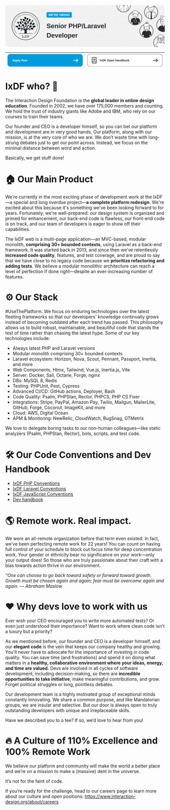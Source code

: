 [![The Interaction Design Foundation](./banner.png)](https://www.interaction-design.org/about/careers)

| [![Apply Now](./apply-to-ixdf.png)](https://www.interaction-design.org/about/careers) | [![IxDF Open Handbookn](./ixdf-open-handbook.png)](https://handbook.interaction-design.org/) |
|---------------------------------------------------------------------------------------|----------------------------------------------------------------------------------------------|

# IxDF who? 🤔

The Interaction Design Foundation is the **global leader in online design education**. Founded in 2002, we have over 175,000 members and counting. We hold the trust of industry giants like Adobe and IBM, who rely on our courses to train their teams.

Our founder and CEO is a developer himself, so you can bet our platform and development are in very good hands. Our platform, along with our mission, is at the very core of who we are. We don’t waste time with long-strung debates just to get our point across. Instead, we focus on the minimal distance between word and action.

Basically, we get stuff done!


# 🏠 Our Main Product

We're currently in the most exciting phase of development work at the IxDF—a special and long overdue project—**a complete platform redesign**. We're excited about this because it's something we've been looking forward to for years. Fortunately, we're well-prepared: our design system is organized and primed for enhancement, our back-end code is flawless, our front-end code is on track, and our team of developers is eager to show off their capabilities.

The IxDF web is a multi-page application—an MVC-based, modular monolith, **comprising 30+ bounded contexts**, using Laravel as a back-end framework. It was started back in 2013, and since then we’ve relentlessly **increased code quality**, features, and test coverage, and are proud to say that we have close to no legacy code because we **prioritize refactoring and adding tests**. We believe a modular monolithic architecture can reach a level of perfection if done right—despite an ever-increasing number of features.


# ⚙️ Our Stack

#UseThePlatform. We focus on enduring technologies over the latest fleeting frameworks so that our developers' knowledge continually grows instead of becoming outdated after each trend has passed. This philosophy allows us to build robust, maintainable, and beautiful code that stands the test of time rather than chasing the latest hype. Some of our key technologies include: 

- Always latest PHP and Laravel versions
- Modular monolith comprising 30+ bounded contexts
- Laravel ecosystem: Horizon, Nova, Scout, Pennant, Passport, Inertia, and more
- Web Components, Htmx, Tailwind, Vue.js, Inertia.js, Vite
- Server: Docker, Sail, Octane, Forge, nginx
- DBs: MySQL 8, Redis
- Testing: PHPUnit, Pest, Cypress
- Advanced CI/CD: GitHub actions, Deployer, Bash
- Code Quality: Psalm, PHPStan, Rector, PHPCS, PHP CS Fixer
- Integrations: Stripe, PayPal, Amazon Pay, Twilio, Mailgun, MailerLite, GitHub, Forge, Coconut, ImageKit, and more 
- Cloud: AWS, Digital Ocean
- APM & Monitoring: NewRelic, CloudWatch, BugSnag, GTMetrix 

We love to delegate boring tasks to our non-human colleagues—like static analyzers (Psalm, PHPStan, Rector), bots, scripts, and test code.

# 🛠 Our Code Conventions and Dev Handbook
 - [IxDF PHP Conventions](https://handbook.interaction-design.org/library/backend/conventions--php.html)
 - [IxDF Laravel Conventions](https://handbook.interaction-design.org/library/backend/conventions--laravel.html)
 - [IxDF JavaScript Conventions](https://handbook.interaction-design.org/library/frontend/conventions--js.html)
 - [Dev handbook](https://handbook.interaction-design.org/)

# 🌎 Remote work. Real impact.

We were an all-remote organization before that term even existed. In fact, we’ve been perfecting remote work for 22 years! You can count on having full control of your schedule to block out focus time for deep concentration work. Your gender or ethnicity bear no significance on your work—only your output does! So those who are truly passionate about their craft with a bias towards action thrive in our environment. 

*“One can choose to go back toward safety or forward toward growth. Growth must be chosen again and again; fear must be overcome again and again. — Abraham Maslow*


# ❤️ Why devs love to work with us

Ever wish your CEO encouraged you to write more automated tests? Or even just understood their importance? Want to work where clean code isn't a luxury but a priority?

As we mentioned before, our founder and CEO is a developer himself, and our **elegant code** is the vein that keeps our company healthy and growing. You'll never have to advocate for the importance of investing in code quality. You can save time (and frustrations) and spend it on doing what matters in a **healthy, collaborative environment where your ideas, energy, and time are valued.** Devs are involved in all cycles of software development, including decision-making, so there are **incredible opportunities to take initiative**, make meaningful contributions, and grow. Forget political struggles or long, pointless debates. 

Our development team is a highly motivated group of exceptional minds constantly innovating. We share a common purpose, and like Mandalorian groups, we are insular and selective. But our door is always open to truly outstanding developers with unique and irreplaceable skills. 

Have we described you to a tee? If so, we’d love to hear from you!


# 🔥 A Culture of 110% Excellence and 100% Remote Work 

We believe our platform and community will make the world a better place and we’re on a mission to make a (massive) dent in the universe.

It’s not for the faint of code.

If you’re ready for the challenge, head to our careers page to learn more about our culture and open positions: https://www.interaction-design.org/about/careers
